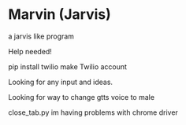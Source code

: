 # Marvin (Jarvis)
a jarvis like program

Help needed!


pip install twilio
make Twilio account

Looking for any input and ideas.

Looking for way to change gtts voice to male

close_tab.py im having problems with chrome driver

